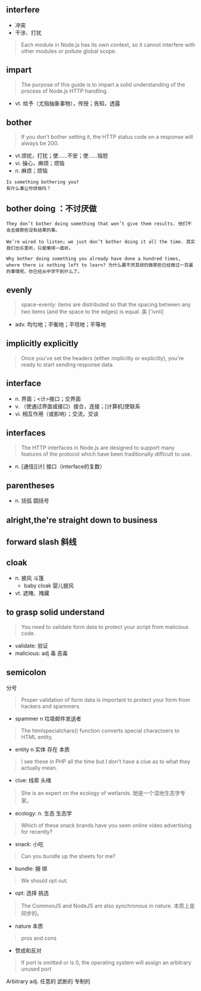 ## interfere
- 冲突
- 干涉、打扰
> Each module in Node.js has its own context, so it cannot interfere with other modules or pollute global scope.

## impart
>The purpose of this guide is to impart a solid understanding of the process of Node.js HTTP handling.
- vt. 给予（尤指抽象事物），传授；告知，透露

## bother
>If you don't bother setting it, the HTTP status code on a response will always be 200.
- vt.烦扰，打扰；使……不安；使……恼怒
- vi. 操心，麻烦；烦恼
- n. 麻烦；烦恼
```
Is something bothering you?
有什么事让你烦恼吗？
```

## bother doing ：不讨厌做
```
They don’t bother doing something that won’t give them results. 他们不会去做那些没有结果的事。

We’re wired to listen; we just don’t bother doing it all the time. 其实我们也乐意听，只是懒得一直听。

Why bother doing something you already have done a hundred times, where there is nothing left to learn? 为什么要不厌其烦的做那些已经做过一百遍的事情呢，你已经从中学不到什么了。
```

## evenly
>space-evenly: items are distributed so that the spacing between any two items (and the space to the edges) is equal.
美 ['ivnli]
- adv. 均匀地；平衡地；平坦地；平等地


## implicitly explicitly
>Once you've set the headers (either implicitly or explicitly), you're ready to start sending response data.

## interface
- n. 界面；<计>接口；交界面
- v. （使通过界面或接口）接合，连接；[计算机]使联系
- vi. 相互作用（或影响）；交流，交谈
## interfaces
>The HTTP interfaces in Node.js are designed to support many features of the protocol which have been traditionally difficult to use.
- n. [通信][计] 接口（interface的复数）


## parentheses
- n. 括弧 圆括号


## alright,the're straight down to business


## forward slash 斜线


## cloak
- n. 披风 斗篷
  - baby cloak 婴儿披风
- vt. 遮掩、掩藏

## to grasp solid understand

> You need to validate form data to protect your script from malicious code.

- validate: 验证
- malicious: adj 毒 恶毒

## semicolon

分号

> Proper validation of form data is important to protect your form from hackers and spammers.

- spammer n 垃圾邮件发送者

> The htmlspecialchars() function converts special charactoers to HTML entity.

- entity n 实体 存在 本质

>I see these in PHP all the time but I don't have a clue as to what they actually mean.

- clue: 线索 头绪 

> She is an expert on the ecology of wetlands. 她是一个湿地生态学专家。

- ecology: n. 生态  生态学

>Which of these snack brands have you seen online video advertising for recently?

- snack: 小吃

>Can you bundle up the sheets for me?

- bundle: 捆 绑

>We should opt out.

- opt: 选择 挑选

> The CommonJS and NodeJS are also synchronous in nature.  本质上是同步的。

- nature  本质

> pros and cons

- 赞成和反对

> If port is omitted or is 0, the operating system will assign an arbitrary unused port

Arbitrary adj. 任意的 武断的 专制的